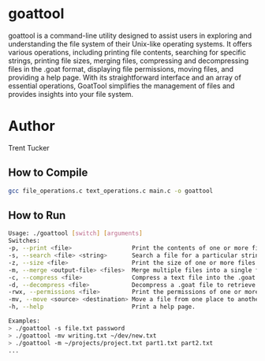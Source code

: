 # goattool

goattool is a command-line utility designed to assist users in exploring and understanding the file system of their Unix-like operating systems. It offers various operations, including printing file contents, searching for specific strings, printing file sizes, merging files, compressing and decompressing files in the .goat format, displaying file permissions, moving files, and providing a help page. With its straightforward interface and an array of essential operations, GoatTool simplifies the management of files and provides insights into your file system.

# Author
Trent Tucker

## How to Compile

```bash
gcc file_operations.c text_operations.c main.c -o goattool
```

## How to Run

```bash
Usage: ./goattool [switch] [arguments]
Switches:
-p, --print <file>                 Print the contents of one or more files.
-s, --search <file> <string>       Search a file for a particular string and print every line of the file that contains that string.
-z, --size <file>                  Print the size of one or more files.
-m, --merge <output-file> <files>  Merge multiple files into a single file with a specified name and path.
-c, --compress <file>              Compress a text file into the .goat format.
-d, --decompress <file>            Decompress a .goat file to retrieve the original text.
-rwx, --permissions <file>         Print the permissions of one or more files as an integer (000 to 777).
-mv, --move <source> <destination> Move a file from one place to another with a specified path and new name.
-h, --help                         Print a help page.

Examples:
> ./goattool -s file.txt password
> ./goattool -mv writing.txt ~/dev/new.txt
> ./goattool -m ~/projects/project.txt part1.txt part2.txt
...
```

